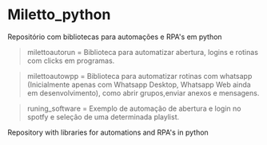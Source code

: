 # Miletto_python
Repositório com bibliotecas para automações e RPA's em python

>milettoautorun = Biblioteca para automatizar abertura, logins e rotinas com clicks em programas.

>milettoautowpp = Biblioteca para automatizar rotinas com whatsapp (Inicialmente apenas com Whatsapp Desktop, Whatsapp Web ainda em desenvolvimento), como abrir grupos,enviar anexos e mensagens.

>runing_software = Exemplo de automação de abertura e login no spotfy e seleção de uma determinada playlist.

Repository with libraries for automations and RPA's in python
